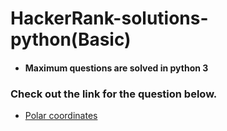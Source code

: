 # HackerRank-solutions-python(Basic)
 

* #### Maximum questions are solved in python 3
###  Check out the link for the question below.

- [Polar coordinates](https://www.hackerrank.com/challenges/polar-coordinates/problem?isFullScreen=true)





